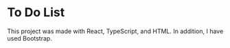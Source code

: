 # To Do List
This project was made with React, TypeScript, and HTML.
In addition, I have used Bootstrap. 

